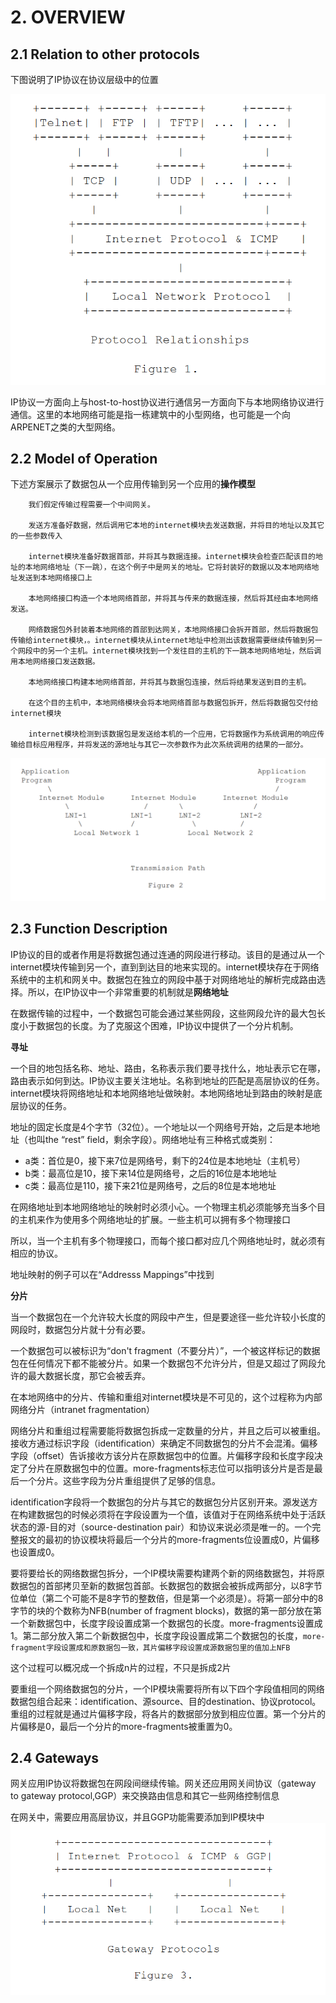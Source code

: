 # 2. OVERVIEW

## 2.1 Relation to other protocols

下图说明了IP协议在协议层级中的位置

![protocol relationships](/images/ip-1.png)

IP协议一方面向上与host-to-host协议进行通信另一方面向下与本地网络协议进行通信。这里的本地网络可能是指一栋建筑中的小型网络，也可能是一个向ARPENET之类的大型网络。

## 2.2 Model of Operation

下述方案展示了数据包从一个应用传输到另一个应用的**操作模型**

        我们假定传输过程需要一个中间网关。

        发送方准备好数据，然后调用它本地的internet模块去发送数据，并将目的地址以及其它的一些参数传入

        internet模块准备好数据首部，并将其与数据连接。internet模块会检查匹配该目的地址的本地网络地址（下一跳），在这个例子中是网关的地址。它将封装好的数据以及本地网络地址发送到本地网络接口上

        本地网络接口构造一个本地网络首部，并将其与传来的数据连接，然后将其经由本地网络发送。

        网络数据包外封装着本地网络的首部到达网关，本地网络接口会拆开首部，然后将数据包传输给internet模块，。internet模块从internet地址中检测出该数据需要继续传输到另一个网段中的另一个主机。internet模块找到一个发往目的主机的下一跳本地网络地址，然后调用本地网络接口发送数据。

        本地网络接口构建本地网络首部，并将其与数据包连接，然后将结果发送到目的主机。

        在这个目的主机中，本地网络模块会将本地网络首部与数据包拆开，然后将数据包交付给internet模块

        internet模块检测到该数据包是发送给本机的一个应用，它将数据作为系统调用的响应传输给目标应用程序，并将发送的源地址与其它一次参数作为此次系统调用的结果的一部分。


![transmission path](/images/ip-2.png)

## 2.3 Function Description

IP协议的目的或者作用是将数据包通过连通的网段进行移动。该目的是通过从一个internet模块传输到另一个，直到到达目的地来实现的。internet模块存在于网络系统中的主机和网关中。数据包在独立的网段中基于对网络地址的解析完成路由选择。所以，在IP协议中一个非常重要的机制就是**网络地址**

在数据传输的过程中，一个数据包可能会通过某些网段，这些网段允许的最大包长度小于数据包的长度。为了克服这个困难，IP协议中提供了一个分片机制。

**寻址**

一个目的地包括名称、地址、路由，名称表示我们要寻找什么，地址表示它在哪，路由表示如何到达。IP协议主要关注地址。名称到地址的匹配是高层协议的任务。internet模块将网络地址和本地网络地址做映射。本地网络地址到路由的映射是底层协议的任务。

地址的固定长度是4个字节（32位）。一个地址以一个网络号开始，之后是本地地址（也叫the “rest” field，剩余字段）。网络地址有三种格式或类别：  
- a类：首位是0，接下来7位是网络号，剩下的24位是本地地址（主机号）
- b类：最高位是10，接下来14位是网络号，之后的16位是本地地址
- c类：最高位是110，接下来21位是网络号，之后的8位是本地地址

在网络地址到本地网络地址的映射时必须小心。一个物理主机必须能够充当多个目的主机来作为使用多个网络地址的扩展。一些主机可以拥有多个物理接口

所以，当一个主机有多个物理接口，而每个接口都对应几个网络地址时，就必须有相应的协议。

地址映射的例子可以在“Addresss Mappings”中找到

**分片**

当一个数据包在一个允许较大长度的网段中产生，但是要途径一些允许较小长度的网段时，数据包分片就十分有必要。

一个数据包可以被标识为“don't fragment（不要分片）”，一个被这样标记的数据包在任何情况下都不能被分片。如果一个数据包不允许分片，但是又超过了网段允许的最大数据长度，那它会被丢弃。

在本地网络中的分片、传输和重组对internet模块是不可见的，这个过程称为内部网络分片（intranet fragmentation）

网络分片和重组过程需要能将数据包拆成一定数量的分片，并且之后可以被重组。接收方通过标识字段（identification）来确定不同数据包的分片不会混淆。偏移字段（offset）告诉接收方该分片在原数据包中的位置。片偏移字段和长度字段决定了分片在原数据包中的位置。more-fragments标志位可以指明该分片是否是最后一个分片。这些字段为分片重组提供了足够的信息。

identification字段将一个数据包的分片与其它的数据包分片区别开来。源发送方在构建数据包的时候必须将在字段设置为一个值，该值对于在网络系统中处于活跃状态的源-目的对（source-destination pair）和协议来说必须是唯一的。一个完整报文的最初的协议模块将最后一个分片的more-fragments位设置成0，片偏移也设置成0。

要将要给长的网络数据包拆分，一个IP模块需要构建两个新的网络数据包，并将原数据包的首部拷贝至新的数据包首部。长数据包的数据会被拆成两部分，以8字节位单位（第二个可能不是8字节的整数倍，但是第一个必须是）。将第一部分中的8字节的块的个数称为NFB(number of fragment blocks)，数据的第一部分放在第一个新数据包中，长度字段设置成第一个数据包的长度。more-fragments设置成1。第二部分放入第二个新数据包中，长度字段设置成第二个数据包的长度，```more-fragment字段设置成和原数据包一致，其片偏移字段设置成源数据包里的值加上NFB```

这个过程可以概况成一个拆成n片的过程，不只是拆成2片

要重组一个网络数据包的分片，一个IP模块需要将所有以下四个字段值相同的网络数据包组合起来：identification、源source、目的destination、协议protocol。重组的过程就是通过片偏移字段，将各片的数据部分放到相应位置。第一个分片的片偏移是0，最后一个分片的more-fragments被重置为0。

## 2.4 Gateways

网关应用IP协议将数据包在网段间继续传输。网关还应用网关间协议（gateway to gateway protocol,GGP）来交换路由信息和其它一些网络控制信息

在网关中，需要应用高层协议，并且GGP功能需要添加到IP模块中
![](/images/ip-3.png)